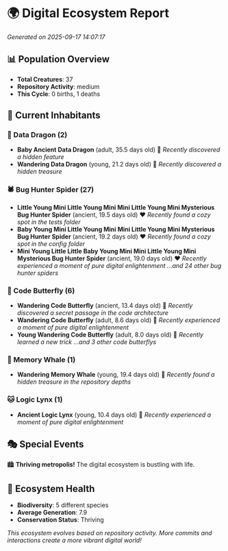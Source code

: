 # 🌍 Digital Ecosystem Report
*Generated on 2025-09-17 14:07:17*

## 📊 Population Overview
- **Total Creatures**: 37
- **Repository Activity**: medium
- **This Cycle**: 0 births, 1 deaths

## 👥 Current Inhabitants

### 🐉 Data Dragon (2)
- **Baby Ancient Data Dragon** (adult, 35.5 days old) 💛
  *Recently discovered a hidden feature*
- **Wandering Data Dragon** (young, 21.2 days old) 💚
  *Recently discovered a hidden treasure*

### 🕷️ Bug Hunter Spider (27)
- **Little Young Mini Little Young Mini Mini Little Young Mini Mysterious Bug Hunter Spider** (ancient, 19.5 days old) ❤️
  *Recently found a cozy spot in the tests folder*
- **Baby Young Mini Little Young Mini Mini Little Young Mini Mysterious Bug Hunter Spider** (ancient, 19.2 days old) ❤️
  *Recently found a cozy spot in the config folder*
- **Mini Young Little Little Baby Young Mini Mini Little Young Mini Mysterious Bug Hunter Spider** (ancient, 19.0 days old) ❤️
  *Recently experienced a moment of pure digital enlightenment*
  *...and 24 other bug hunter spiders*

### 🦋 Code Butterfly (6)
- **Wandering Code Butterfly** (ancient, 13.4 days old) 💛
  *Recently discovered a secret passage in the code architecture*
- **Wandering Code Butterfly** (adult, 8.6 days old) 💚
  *Recently experienced a moment of pure digital enlightenment*
- **Young Wandering Code Butterfly** (adult, 8.0 days old) 💚
  *Recently learned a new trick*
  *...and 3 other code butterflys*

### 🐋 Memory Whale (1)
- **Wandering Memory Whale** (young, 19.4 days old) 💚
  *Recently found a hidden treasure in the repository depths*

### 🐱 Logic Lynx (1)
- **Ancient Logic Lynx** (young, 10.4 days old) 💚
  *Recently experienced a moment of pure digital enlightenment*

## 🎭 Special Events

🏙️ **Thriving metropolis!** The digital ecosystem is bustling with life.

## 🔬 Ecosystem Health
- **Biodiversity**: 5 different species
- **Average Generation**: 7.9
- **Conservation Status**: Thriving

*This ecosystem evolves based on repository activity. More commits and interactions create a more vibrant digital world!*